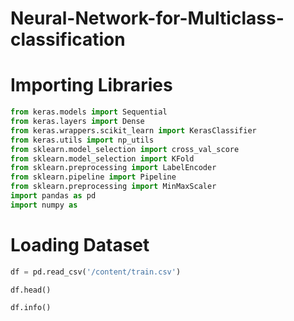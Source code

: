 # Neural-Network-for-Multiclass-classification
# Importing Libraries
```python
from keras.models import Sequential
from keras.layers import Dense
from keras.wrappers.scikit_learn import KerasClassifier
from keras.utils import np_utils
from sklearn.model_selection import cross_val_score
from sklearn.model_selection import KFold
from sklearn.preprocessing import LabelEncoder
from sklearn.pipeline import Pipeline
from sklearn.preprocessing import MinMaxScaler
import pandas as pd
import numpy as 
```
# Loading Dataset
```python
df = pd.read_csv('/content/train.csv')

df.head()

df.info()
```
